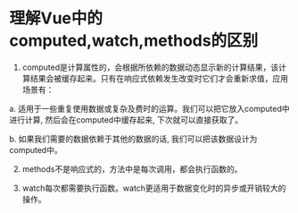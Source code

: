 <!--
 * @Author: tim
 * @Date: 2020-07-28 16:27:32
 * @LastEditors: tim
 * @LastEditTime: 2020-07-28 16:53:11
 * @Description: 
--> 
# 理解Vue中的computed,watch,methods的区别

1. computed是计算属性的，会根据所依赖的数据动态显示新的计算结果，该计算结果会被缓存起来。只有在响应式依赖发生改变时它们才会重新求值，应用场景有：

  a. 适用于一些重复使用数据或复杂及费时的运算。我们可以把它放入computed中进行计算, 然后会在computed中缓存起来, 下次就可以直接获取了。

  b. 如果我们需要的数据依赖于其他的数据的话, 我们可以把该数据设计为computed中。

2. methods不是响应式的，方法中是每次调用，都会执行函数的。

3. watch每次都需要执行函数。watch更适用于数据变化时的异步或开销较大的操作。 

